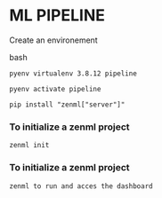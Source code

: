 # **ML PIPELINE**

Create an environement 

bash
```
pyenv virtualenv 3.8.12 pipeline
```

```
pyenv activate pipeline
```

```
pip install "zenml["server"]"
```

### To initialize a zenml project

```
zenml init
```


### To initialize a zenml project

```
zenml to run and acces the dashboard
```